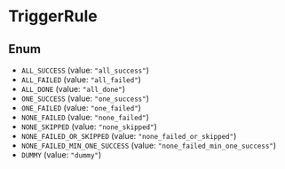 # TriggerRule

## Enum

* `ALL_SUCCESS` (value: `"all_success"`)
* `ALL_FAILED` (value: `"all_failed"`)
* `ALL_DONE` (value: `"all_done"`)
* `ONE_SUCCESS` (value: `"one_success"`)
* `ONE_FAILED` (value: `"one_failed"`)
* `NONE_FAILED` (value: `"none_failed"`)
* `NONE_SKIPPED` (value: `"none_skipped"`)
* `NONE_FAILED_OR_SKIPPED` (value: `"none_failed_or_skipped"`)
* `NONE_FAILED_MIN_ONE_SUCCESS` (value: `"none_failed_min_one_success"`)
* `DUMMY` (value: `"dummy"`)
